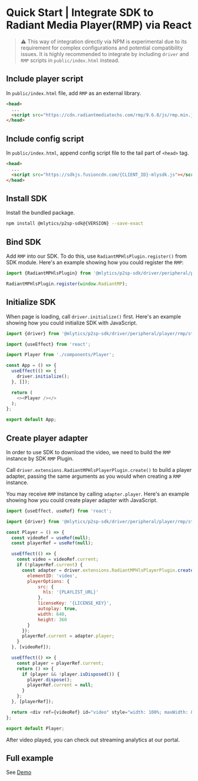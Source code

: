 # Quick Start | Integrate SDK to Radiant Media Player(RMP) via React

> ⚠️ This way of integration directly via NPM is experimental due to its requirement for complex configurations and potential compatibility issues. It is highly recommended to integrate by including `driver` and `RMP` scripts in `public/index.html` instead.

## Include player script

In `public/index.html` file, add `RMP` as an external library.

```html
<head>
  ...
  <script src="https://cdn.radiantmediatechs.com/rmp/9.6.8/js/rmp.min.js"></script>
</head>
```

## Include config script

In `public/index.html`, append config script file to the tail part of `<head>` tag.

```html
<head>
  ...
  <script src="https://sdkjs.fusioncdn.com/{CLIENT_ID}-mlysdk.js"></script>
</head>
```

## Install SDK

Install the bundled package.

```bash
npm install @mlytics/p2sp-sdk@{VERSION} --save-exact
```

## Bind SDK

Add `RMP` into our SDK. To do this, use `RadiantMPHlsPlugin.register()` from SDK module. Here's an example showing how you could register the `RMP`:

```javascript
import {RadiantMPHlsPlugin} from '@mlytics/p2sp-sdk/driver/peripheral/player/rmp/streaming/hls/bundle';

RadiantMPHlsPlugin.register(window.RadiantMP);
```

## Initialize SDK

When page is loading, call `driver.initialize()` first. Here's an example showing how you could initialize SDK with JavaScript.

```javascript
import {driver} from '@mlytics/p2sp-sdk/driver/peripheral/player/rmp/streaming/hls/bundle';

import {useEffect} from 'react';

import Player from './components/Player';

const App = () => {
  useEffect(() => {
    driver.initialize();
  }, []);

  return (
    <><Player /></>
  );
};

export default App;
```

## Create player adapter

In order to use SDK to download the video, we need to build the `RMP` instance by SDK `RMP` Plugin.

Call `driver.extensions.RadiantMPHlsPlayerPlugin.create()` to build a player adapter, passing the same arguments as you would when creating a `RMP` instance.

You may receive `RMP` instance by calling `adapter.player`. Here's an example showing how you could create player adapter with JavaScript.

```javascript
import {useEffect, useRef} from 'react';

import {driver} from '@mlytics/p2sp-sdk/driver/peripheral/player/rmp/streaming/hls/bundle';

const Player = () => {
  const videoRef = useRef(null);
  const playerRef = useRef(null);

  useEffect(() => {
    const video = videoRef.current;
    if (!playerRef.current) {
      const adapter = driver.extensions.RadiantMPHlsPlayerPlugin.create({
        elementID: 'video',
        playerOptions: {
            src: {
              hls: '{PLAYLIST_URL}'
            },
            licenseKey: '{LICENSE_KEY}',
            autoplay: true,
            width: 640,
            height: 360
        }
      });
      playerRef.current = adapter.player;
    }
  }, [videoRef]);

  useEffect(() => {
    const player = playerRef.current;
    return () => {
      if (player && !player.isDisposed()) {
        player.dispose();
        playerRef.current = null;
      }
    };
  }, [playerRef]);

  return <div ref={videoRef} id="video" style="width: 100%; maxWidth: 800px"></div>;
};

export default Player;
```

After video played, you can check out streaming analytics at our portal.

## Full example

See [Demo](https://github.com/mlytics/mly-stream-sdk-guide/tree/main/Web%20SDK/Player%20Integrations/RMP/React/npm)
